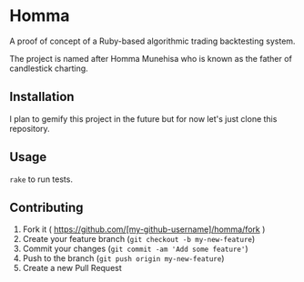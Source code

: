 # Homma

A proof of concept of a Ruby-based algorithmic trading backtesting system.

The project is named after Homma Munehisa who is known as the father of candlestick charting.

## Installation

I plan to gemify this project in the future but for now let's just clone this repository.

## Usage

`rake` to run tests.

## Contributing

1. Fork it ( https://github.com/[my-github-username]/homma/fork )
2. Create your feature branch (`git checkout -b my-new-feature`)
3. Commit your changes (`git commit -am 'Add some feature'`)
4. Push to the branch (`git push origin my-new-feature`)
5. Create a new Pull Request
